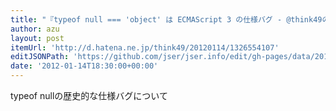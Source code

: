 ```yaml
---
title: "『typeof null === 'object' は ECMAScript 3 の仕様バグ - @think49の日記』"
author: azu
layout: post
itemUrl: 'http://d.hatena.ne.jp/think49/20120114/1326554107'
editJSONPath: 'https://github.com/jser/jser.info/edit/gh-pages/data/2012/01/index.json'
date: '2012-01-14T18:30:00+00:00'
---
```

typeof nullの歴史的な仕様バグについて
